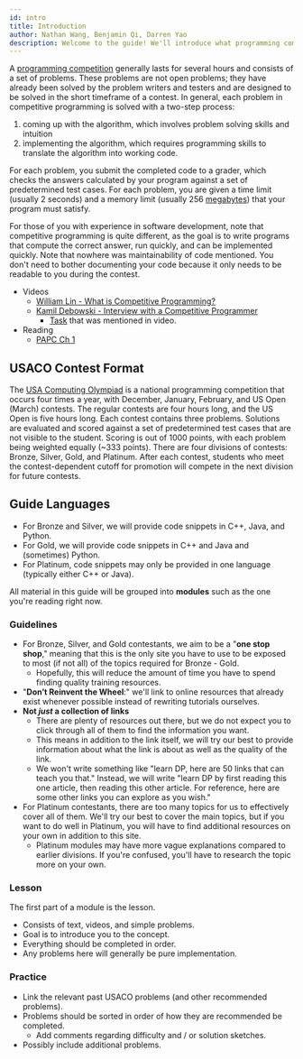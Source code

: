 ```yaml
---
id: intro
title: Introduction
author: Nathan Wang, Benjamin Qi, Darren Yao
description: Welcome to the guide! We'll introduce what programming competitions are and how this guide is organized.
---
```


A [programming competition](https://en.wikipedia.org/wiki/Competitive_programming) generally lasts for several hours and consists of a set of problems. These problems are not open problems; they have already been solved by the problem writers and testers and are designed to be solved in the short timeframe of a contest. In general, each problem in competitive programming is solved with a two-step process: 

 1. coming up with the algorithm, which involves problem solving skills and intuition
 2. implementing the algorithm, which requires programming skills to translate the algorithm into working code.

For each problem, you submit the completed code to a grader, which checks the answers calculated by your program against a set of predetermined test cases. For each problem, you are given a time limit (usually 2 seconds) and a memory limit (usually 256 [megabytes](https://en.wikipedia.org/wiki/Megabyte)) that your program must satisfy.

For those of you with experience in software development, note that competitive programming is quite different, as the goal is to write programs that compute the correct answer, run quickly, and can be implemented quickly. Note that nowhere was maintainability of code mentioned. You don't need to bother documenting your code because it only needs to be readable to you during the contest.

<optional-content title="More Information">

 - Videos
   - [William Lin - What is Competitive Programming?](https://www.youtube.com/watch?time_continue=1&v=ueNT-w7Oluw)
   - [Kamil Debowski - Interview with a Competitive Programmer](https://www.youtube.com/watch?v=F4rykKLcduI)
     - [Task](https://open.kattis.com/contests/mcpc19open/problems/basketballoneonone) that was mentioned in video.
 - Reading
   - [PAPC Ch 1](http://www.csc.kth.se/~jsannemo/slask/main.pdf)
   
</optional-content>

## USACO Contest Format

The [USA Computing Olympiad](http://www.usaco.org/index.php?page=contests) is a national programming competition that occurs four times a year, with December, January, February, and US Open (March) contests. The regular contests are four hours long, and the US Open is five hours long. Each contest contains three problems. Solutions are evaluated and scored against a set of predetermined test cases that are not visible to the student. Scoring is out of 1000 points, with each problem being weighted equally (\~333 points). There are four divisions of contests: Bronze, Silver, Gold, and Platinum. After each contest, students who meet the contest-dependent cutoff for promotion will compete in the next division for future contests.

## Guide Languages

- For Bronze and Silver, we will provide code snippets in C++, Java, and Python.
- For Gold, we will provide code snippets in C++ and Java and (sometimes) Python.
- For Platinum, code snippets may only be provided in one language (typically either C++ or Java).

All material in this guide will be grouped into **modules** such as the one you're reading right now.

### Guidelines

 - For Bronze, Silver, and Gold contestants, we aim to be a "**one stop shop**," meaning that this is the only site you have to use to be exposed to most (if not all) of the topics required for Bronze - Gold.
   - Hopefully, this will reduce the amount of time you have to spend finding quality training resources.
 - "**Don’t Reinvent the Wheel**:" we'll link to online resources that already exist whenever possible instead of rewriting tutorials ourselves.
 - **Not *just* a collection of links**
   - There are plenty of resources out there, but we do not expect you to click through all of them to find the information you want. 
   - This means in addition to the link itself, we will try our best to provide information about what the link is about as well as the quality of the link.
   - We won't write something like "learn DP, here are 50 links that can teach you that." Instead, we will write "learn DP by first reading this one article, then reading this other article. For reference, here are some other links you can explore as you wish."
 - For Platinum contestants, there are too many topics for us to effectively cover all of them. We'll try our best to cover the main topics, but if you want to do well in Platinum, you will have to find additional resources on your own in addition to this site.
   - Platinum modules may have more vague explanations compared to earlier divisions. If you're confused, you'll have to research the topic more on your own.

### Lesson

The first part of a module is the lesson.

 - Consists of text, videos, and simple problems.
 - Goal is to introduce you to the concept.
 - Everything should be completed in order.
 - Any problems here will generally be pure implementation.

### Practice

 - Link the relevant past USACO problems (and other recommended problems). 
 - Problems should be sorted in order of how they are recommended be completed. 
   - Add comments regarding difficulty and / or solution sketches.
 - Possibly include additional problems.
